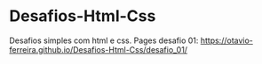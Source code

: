 # Desafios-Html-Css
 Desafios simples com html e css.
Pages desafio 01: https://otavio-ferreira.github.io/Desafios-Html-Css/desafio_01/
